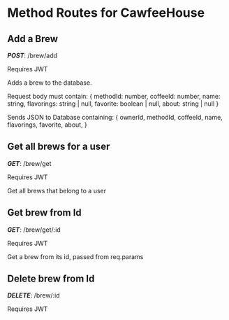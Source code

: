 # Method Routes for CawfeeHouse

## Add a Brew

**_POST_**: /brew/add

Requires JWT

Adds a brew to the database.

Request body must contain:
{
methodId: number,
coffeeId: number,
name: string,
flavorings: string | null,
favorite: boolean | null,
about: string | null
}

Sends JSON to Database containing:
{
ownerId,
methodId,
coffeeId,
name,
flavorings,
favorite,
about,
}

## Get all brews for a user

**_GET_**: /brew/get

Requires JWT

Get all brews that belong to a user

## Get brew from Id

**_GET_**: /brew/get/:id

Requires JWT

Get a brew from its id, passed from req.params

## Delete brew from Id

**_DELETE_**: /brew/:id

Requires JWT
